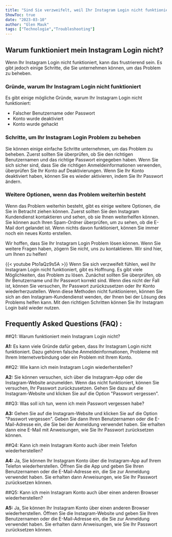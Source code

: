 ```yaml
---
title: "Sind Sie verzweifelt, weil Ihr Instagram Login nicht funktioniert? Hier sind die Lösungen!"
ShowToc: true 
date: "2023-03-10"
author: "Glen Mauk" 
tags: ["Technologie","Troubleshooting"]
---
```

## Warum funktioniert mein Instagram Login nicht?

Wenn Ihr Instagram Login nicht funktioniert, kann das frustrierend sein. Es gibt jedoch einige Schritte, die Sie unternehmen können, um das Problem zu beheben.

### Gründe, warum Ihr Instagram Login nicht funktioniert

Es gibt einige mögliche Gründe, warum Ihr Instagram Login nicht funktioniert:

- Falscher Benutzername oder Passwort
- Konto wurde deaktiviert
- Konto wurde gehackt

### Schritte, um Ihr Instagram Login Problem zu beheben

Sie können einige einfache Schritte unternehmen, um das Problem zu beheben. Zuerst sollten Sie überprüfen, ob Sie den richtigen Benutzernamen und das richtige Passwort eingegeben haben. Wenn Sie sich sicher sind, dass Sie die richtigen Anmeldeinformationen verwenden, überprüfen Sie Ihr Konto auf Deaktivierungen. Wenn Sie Ihr Konto deaktiviert haben, können Sie es wieder aktivieren, indem Sie Ihr Passwort ändern.

### Weitere Optionen, wenn das Problem weiterhin besteht

Wenn das Problem weiterhin besteht, gibt es einige weitere Optionen, die Sie in Betracht ziehen können. Zuerst sollten Sie den Instagram Kundendienst kontaktieren und sehen, ob sie Ihnen weiterhelfen können. Sie können auch Ihren Spam-Ordner überprüfen, um zu sehen, ob die E-Mail dort gelandet ist. Wenn nichts davon funktioniert, können Sie immer noch ein neues Konto erstellen.

Wir hoffen, dass Sie Ihr Instagram Login Problem lösen können. Wenn Sie weitere Fragen haben, zögern Sie nicht, uns zu kontaktieren. Wir sind hier, um Ihnen zu helfen!

{{< youtube Pto1aQz9s5A >}} 
Wenn Sie sich verzweifelt fühlen, weil Ihr Instagram Login nicht funktioniert, gibt es Hoffnung. Es gibt viele Möglichkeiten, das Problem zu lösen. Zunächst sollten Sie überprüfen, ob Ihr Benutzername und Ihr Passwort korrekt sind. Wenn dies nicht der Fall ist, können Sie versuchen, Ihr Passwort zurückzusetzen oder Ihr Konto wiederherzustellen. Wenn diese Methoden nicht funktionieren, können Sie sich an den Instagram-Kundendienst wenden, der Ihnen bei der Lösung des Problems helfen kann. Mit den richtigen Schritten können Sie Ihr Instagram Login bald wieder nutzen.

## Frequently Asked Questions (FAQ) :
##Q1: Warum funktioniert mein Instagram Login nicht?

**A1:** Es kann viele Gründe dafür geben, dass Ihr Instagram Login nicht funktioniert. Dazu gehören falsche Anmeldeinformationen, Probleme mit Ihrem Internetverbindung oder ein Problem mit Ihrem Konto.

##Q2: Wie kann ich mein Instagram Login wiederherstellen?

**A2:** Sie können versuchen, sich über die Instagram-App oder die Instagram-Website anzumelden. Wenn das nicht funktioniert, können Sie versuchen, Ihr Passwort zurückzusetzen. Gehen Sie dazu auf die Instagram-Website und klicken Sie auf die Option "Passwort vergessen".

##Q3: Was soll ich tun, wenn ich mein Passwort vergessen habe?

**A3:** Gehen Sie auf die Instagram-Website und klicken Sie auf die Option "Passwort vergessen". Geben Sie dann Ihren Benutzernamen oder die E-Mail-Adresse ein, die Sie bei der Anmeldung verwendet haben. Sie erhalten dann eine E-Mail mit Anweisungen, wie Sie Ihr Passwort zurücksetzen können.

##Q4: Kann ich mein Instagram Konto auch über mein Telefon wiederherstellen?

**A4:** Ja, Sie können Ihr Instagram Konto über die Instagram-App auf Ihrem Telefon wiederherstellen. Öffnen Sie die App und geben Sie Ihren Benutzernamen oder die E-Mail-Adresse ein, die Sie zur Anmeldung verwendet haben. Sie erhalten dann Anweisungen, wie Sie Ihr Passwort zurücksetzen können.

##Q5: Kann ich mein Instagram Konto auch über einen anderen Browser wiederherstellen?

**A5:** Ja, Sie können Ihr Instagram Konto über einen anderen Browser wiederherstellen. Öffnen Sie die Instagram-Website und geben Sie Ihren Benutzernamen oder die E-Mail-Adresse ein, die Sie zur Anmeldung verwendet haben. Sie erhalten dann Anweisungen, wie Sie Ihr Passwort zurücksetzen können.




